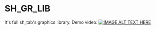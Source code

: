 # SH_GR_LIB
It's full sh_tab's graphics library.
Demo video:
[![IMAGE ALT TEXT HERE](https://img.youtube.com/vi/ZkPEwmUDgqY/0.jpg)](https://www.youtube.com/watch?v=ZkPEwmUDgqY)
